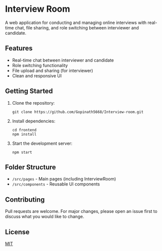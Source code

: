 # Interview Room

A web application for conducting and managing online interviews with real-time chat, file sharing, and role switching between interviewer and candidate.

## Features

- Real-time chat between interviewer and candidate
- Role switching functionality
- File upload and sharing (for interviewer)
- Clean and responsive UI

## Getting Started

1. Clone the repository:
   ```
   git clone https://github.com/Gopinath5668/Interview-room.git
   ```
2. Install dependencies:
   ```
   cd frontend
   npm install
   ```
3. Start the development server:
   ```
   npm start
   ```

## Folder Structure

- `/src/pages` - Main pages (including InterviewRoom)
- `/src/components` - Reusable UI components

## Contributing

Pull requests are welcome. For major changes, please open an issue first to discuss what you would like to change.

## License

[MIT](LICENSE)